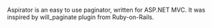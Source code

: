 Aspirator is an easy to use paginator, written for ASP.NET MVC.
It was inspired by will_paginate plugin from Ruby-on-Rails.